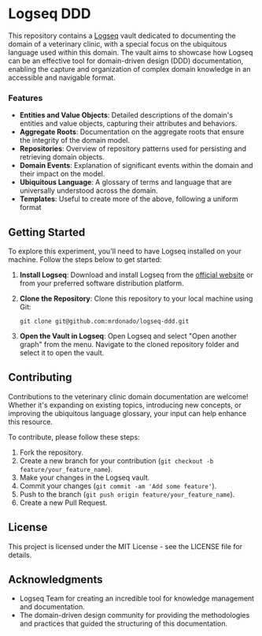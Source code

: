 # Logseq DDD

This repository contains a [Logseq](https://logseq.com/) vault dedicated to documenting the domain of a veterinary clinic, with a special focus on the ubiquitous language used within this domain. The vault aims to showcase how Logseq can be an effective tool for domain-driven design (DDD) documentation, enabling the capture and organization of complex domain knowledge in an accessible and navigable format.

### Features

- **Entities and Value Objects**: Detailed descriptions of the domain's entities and value objects, capturing their attributes and behaviors.
- **Aggregate Roots**: Documentation on the aggregate roots that ensure the integrity of the domain model.
- **Repositories**: Overview of repository patterns used for persisting and retrieving domain objects.
- **Domain Events**: Explanation of significant events within the domain and their impact on the model.
- **Ubiquitous Language**: A glossary of terms and language that are universally understood across the domain.
- **Templates**: Useful to create more of the above, following a uniform format

## Getting Started

To explore this experiment, you'll need to have Logseq installed on your machine. Follow the steps below to get started:

1. **Install Logseq**: Download and install Logseq from the [official website](https://logseq.com/) or from your preferred software distribution platform.

2. **Clone the Repository**: Clone this repository to your local machine using Git:

    `git clone git@github.com:mrdonado/logseq-ddd.git`

3. **Open the Vault in Logseq**: Open Logseq and select "Open another graph" from the menu. Navigate to the cloned repository folder and select it to open the vault.


## Contributing

Contributions to the veterinary clinic domain documentation are welcome! Whether it's expanding on existing topics, introducing new concepts, or improving the ubiquitous language glossary, your input can help enhance this resource.

To contribute, please follow these steps:

1. Fork the repository.
2. Create a new branch for your contribution (`git checkout -b feature/your_feature_name`).
3. Make your changes in the Logseq vault.
4. Commit your changes (`git commit -am 'Add some feature'`).
5. Push to the branch (`git push origin feature/your_feature_name`).
6. Create a new Pull Request.

## License

This project is licensed under the MIT License - see the LICENSE file for details.

## Acknowledgments

- Logseq Team for creating an incredible tool for knowledge management and documentation.
- The domain-driven design community for providing the methodologies and practices that guided the structuring of this documentation.

